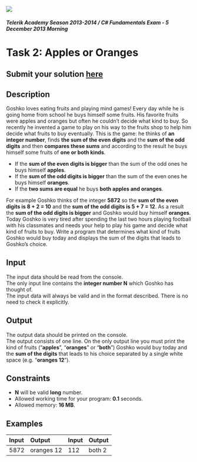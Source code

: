 ﻿<img src="https://raw.githubusercontent.com/TelerikAcademy/Common/master/logos/telerik-header-logo.png" />

#### _Telerik Academy Season 2013-2014 / C# Fundamentals Exam - 5 December 2013 Morning_

# Task 2: Apples or Oranges

## Submit your solution [here](http://bgcoder.com/Contests/Practice/Register/104#1)

## Description  
 
Goshko loves eating fruits and playing mind games! Every day while he is going home from school he buys himself some fruits. His favorite fruits were apples and oranges but often he couldn’t decide what kind to buy. So recently he invented a game to play on his way to the fruits shop to help him decide what fruits to buy eventually. This is the game: he thinks of **an integer number**, finds **the sum of the even digits** and the **sum of the odd digits** and then **compares these sums** and according to the result he buys himself some fruits of **one or both kinds**.  
- If the **sum of the even digits is bigger** than the sum of the odd ones he buys himself **apples**.
- If the **sum of the odd digits is bigger** than the sum of the even ones he buys himself **oranges**.
- If the **two sums are equal** he buys **both apples and oranges**.  

For example Goshko thinks of the integer **5872** so the **sum of the even digits is 8 + 2 = 10** and the **sum of the odd digits is 5 + 7 = 12**. As a result the **sum of the odd digits is bigger** and Goshko would buy himself **oranges**.   
Today Goshko is very tired after spending the last two hours playing football with his classmates and needs your help to play his game and decide what kind of fruits to buy. Write a program that determines what kind of fruits Goshko would buy today and displays the sum of the digits that leads to Goshko’s choice.

## Input  

The input data should be read from the console.   
The only input line contains the **integer number N** which Goshko has thought of.   
The input data will always be valid and in the format described. There is no need to check it explicitly.

## Output

The output data should be printed on the console.   
The output consists of one line. On the only output line you must print the kind of fruits (“**apples**”, “**oranges**” or “**both**”) Goshko would buy today and the **sum of the digits** that leads to his choice separated by a single white space (e.g. “**oranges 12**”).

## Constraints

- **N** will be valid **long** number.
- Allowed working time for your program: **0.1** seconds.
- Allowed memory: **16 MB**.

## Examples

|Input|Output|Input|Output|
|:-------------|:--------------|:-------------|:--------------|
|5872|oranges 12|112|both 2|















